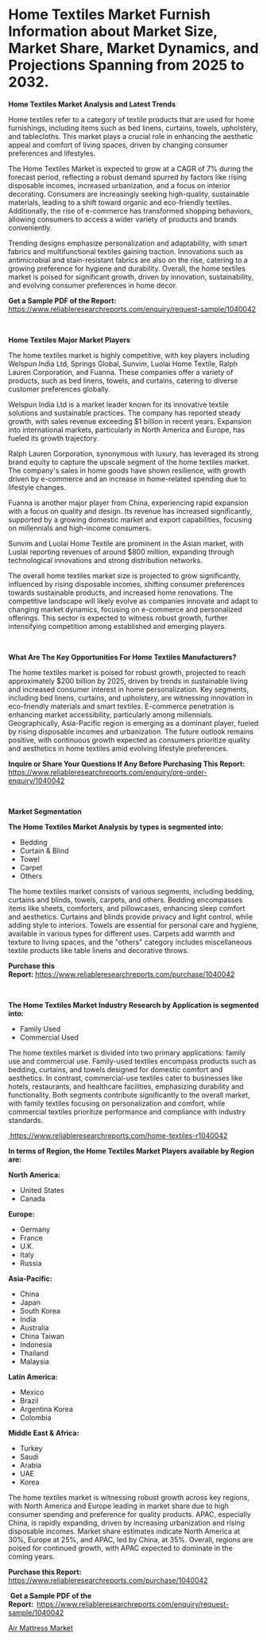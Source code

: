 <p><h1>Home Textiles Market Furnish Information about Market Size, Market Share, Market Dynamics, and Projections Spanning from 2025 to 2032.</h1></p><p><strong>Home Textiles Market Analysis and Latest Trends</strong></p>
<p><p>Home textiles refer to a category of textile products that are used for home furnishings, including items such as bed linens, curtains, towels, upholstery, and tablecloths. This market plays a crucial role in enhancing the aesthetic appeal and comfort of living spaces, driven by changing consumer preferences and lifestyles. </p><p>The Home Textiles Market is expected to grow at a CAGR of 7% during the forecast period, reflecting a robust demand spurred by factors like rising disposable incomes, increased urbanization, and a focus on interior decorating. Consumers are increasingly seeking high-quality, sustainable materials, leading to a shift toward organic and eco-friendly textiles. Additionally, the rise of e-commerce has transformed shopping behaviors, allowing consumers to access a wider variety of products and brands conveniently.</p><p>Trending designs emphasize personalization and adaptability, with smart fabrics and multifunctional textiles gaining traction. Innovations such as antimicrobial and stain-resistant fabrics are also on the rise, catering to a growing preference for hygiene and durability. Overall, the home textiles market is poised for significant growth, driven by innovation, sustainability, and evolving consumer preferences in home décor.</p></p>
<p><strong>Get a Sample PDF of the Report:&nbsp;</strong> <a href="https://www.reliableresearchreports.com/enquiry/request-sample/1040042?utm_campaign=3086&utm_medium=2&utm_source=Github&utm_content=ia&utm_term=04042025&utm_id=home-textiles">https://www.reliableresearchreports.com/enquiry/request-sample/1040042</a></p>
<p>&nbsp;</p>
<p><strong>Home Textiles Major Market Players</strong></p>
<p><p>The home textiles market is highly competitive, with key players including Welspun India Ltd, Springs Global, Sunvim, Luolai Home Textile, Ralph Lauren Corporation, and Fuanna. These companies offer a variety of products, such as bed linens, towels, and curtains, catering to diverse customer preferences globally.</p><p>Welspun India Ltd is a market leader known for its innovative textile solutions and sustainable practices. The company has reported steady growth, with sales revenue exceeding $1 billion in recent years. Expansion into international markets, particularly in North America and Europe, has fueled its growth trajectory.</p><p>Ralph Lauren Corporation, synonymous with luxury, has leveraged its strong brand equity to capture the upscale segment of the home textiles market. The company's sales in home goods have shown resilience, with growth driven by e-commerce and an increase in home-related spending due to lifestyle changes.</p><p>Fuanna is another major player from China, experiencing rapid expansion with a focus on quality and design. Its revenue has increased significantly, supported by a growing domestic market and export capabilities, focusing on millennials and high-income consumers.</p><p>Sunvim and Luolai Home Textile are prominent in the Asian market, with Luolai reporting revenues of around $800 million, expanding through technological innovations and strong distribution networks.</p><p>The overall home textiles market size is projected to grow significantly, influenced by rising disposable incomes, shifting consumer preferences towards sustainable products, and increased home renovations. The competitive landscape will likely evolve as companies innovate and adapt to changing market dynamics, focusing on e-commerce and personalized offerings. This sector is expected to witness robust growth, further intensifying competition among established and emerging players.</p></p>
<p>&nbsp;</p>
<p><strong>What Are The Key Opportunities For Home Textiles Manufacturers?</strong></p>
<p><p>The home textiles market is poised for robust growth, projected to reach approximately $200 billion by 2025, driven by trends in sustainable living and increased consumer interest in home personalization. Key segments, including bed linens, curtains, and upholstery, are witnessing innovation in eco-friendly materials and smart textiles. E-commerce penetration is enhancing market accessibility, particularly among millennials. Geographically, Asia-Pacific region is emerging as a dominant player, fueled by rising disposable incomes and urbanization. The future outlook remains positive, with continuous growth expected as consumers prioritize quality and aesthetics in home textiles amid evolving lifestyle preferences.</p></p>
<p><strong>Inquire or Share Your Questions If Any Before Purchasing This Report:</strong> <a href="https://www.reliableresearchreports.com/enquiry/pre-order-enquiry/1040042?utm_campaign=3086&utm_medium=2&utm_source=Github&utm_content=ia&utm_term=04042025&utm_id=home-textiles">https://www.reliableresearchreports.com/enquiry/pre-order-enquiry/1040042</a></p>
<p>&nbsp;</p>
<p><strong>Market Segmentation</strong></p>
<p><strong>The Home Textiles Market Analysis by types is segmented into:</strong></p>
<p><ul><li>Bedding</li><li>Curtain & Blind</li><li>Towel</li><li>Carpet</li><li>Others</li></ul></p>
<p><p>The home textiles market consists of various segments, including bedding, curtains and blinds, towels, carpets, and others. Bedding encompasses items like sheets, comforters, and pillowcases, enhancing sleep comfort and aesthetics. Curtains and blinds provide privacy and light control, while adding style to interiors. Towels are essential for personal care and hygiene, available in various types for different uses. Carpets add warmth and texture to living spaces, and the "others" category includes miscellaneous textile products like table linens and decorative throws.</p></p>
<p><strong>Purchase this Report:&nbsp;</strong><a href="https://www.reliableresearchreports.com/purchase/1040042?utm_campaign=3086&utm_medium=2&utm_source=Github&utm_content=ia&utm_term=04042025&utm_id=home-textiles">https://www.reliableresearchreports.com/purchase/1040042</a></p>
<p>&nbsp;</p>
<p><strong>The Home Textiles Market Industry Research by Application is segmented into:</strong></p>
<p><ul><li>Family Used</li><li>Commercial Used</li></ul></p>
<p><p>The home textiles market is divided into two primary applications: family use and commercial use. Family-used textiles encompass products such as bedding, curtains, and towels designed for domestic comfort and aesthetics. In contrast, commercial-use textiles cater to businesses like hotels, restaurants, and healthcare facilities, emphasizing durability and functionality. Both segments contribute significantly to the overall market, with family textiles focusing on personalization and comfort, while commercial textiles prioritize performance and compliance with industry standards.</p></p>
<p><a href="https://www.reliableresearchreports.com/home-textiles-r1040042?utm_campaign=3086&utm_medium=2&utm_source=Github&utm_content=ia&utm_term=04042025&utm_id=home-textiles">&nbsp;https://www.reliableresearchreports.com/home-textiles-r1040042</a></p>
<p><strong>In terms of Region, the Home Textiles Market Players available by Region are:</strong></p>
<p>
    <p> <strong> North America: </strong>
        <ul>
            <li>United States</li>
            <li>Canada</li>
        </ul>
        </p> 
    <p> <strong> Europe: </strong>
        <ul>
            <li>Germany</li>
            <li>France</li>
            <li>U.K.</li>
            <li>Italy</li>
            <li>Russia</li>
        </ul>
        </p> 
    <p> <strong> Asia-Pacific: </strong>
        <ul>
            <li>China</li>
            <li>Japan</li>
            <li>South Korea</li>
            <li>India</li>
            <li>Australia</li>
            <li>China Taiwan</li>
            <li>Indonesia</li>
            <li>Thailand</li>
            <li>Malaysia</li>
        </ul>
        </p> 
    <p> <strong> Latin America: </strong>
        <ul>
            <li>Mexico</li>
            <li>Brazil</li>
            <li>Argentina Korea</li>
            <li>Colombia</li>
        </ul>
        </p> 
    <p> <strong> Middle East & Africa: </strong>
        <ul>
            <li>Turkey</li>
            <li>Saudi</li>
            <li>Arabia</li>
            <li>UAE</li>
            <li>Korea</li>
        </ul>
    </p>
    </p>
<p><p>The home textiles market is witnessing robust growth across key regions, with North America and Europe leading in market share due to high consumer spending and preference for quality products. APAC, especially China, is rapidly expanding, driven by increasing urbanization and rising disposable incomes. Market share estimates indicate North America at 30%, Europe at 25%, and APAC, led by China, at 35%. Overall, regions are poised for continued growth, with APAC expected to dominate in the coming years.</p></p>
<p><strong>Purchase this Report: </strong><a href="https://www.reliableresearchreports.com/purchase/1040042?utm_campaign=3086&utm_medium=2&utm_source=Github&utm_content=ia&utm_term=04042025&utm_id=home-textiles">https://www.reliableresearchreports.com/purchase/1040042</a></p>
<p>&nbsp;<strong>Get a Sample PDF of the Report:&nbsp;&nbsp;</strong><a href="https://www.reliableresearchreports.com/enquiry/request-sample/1040042?utm_campaign=3086&utm_medium=2&utm_source=Github&utm_content=ia&utm_term=04042025&utm_id=home-textiles">https://www.reliableresearchreports.com/enquiry/request-sample/1040042</a></p>
<p><strong></strong></p>
<p><p><a href="https://github.com/jhamygunler/Market-Research-Report-List-1/blob/main/air-mattress-market.md?utm_campaign=3086&utm_medium=2&utm_source=Github&utm_content=ia&utm_term=04042025&utm_id=home-textiles">Air Mattress Market</a></p></p>